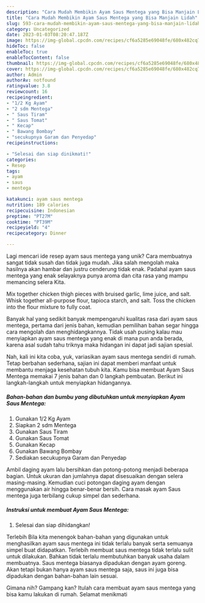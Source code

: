 ```yaml
---
description: "Cara Mudah Membikin Ayam Saus Mentega yang Bisa Manjain Lidah"
title: "Cara Mudah Membikin Ayam Saus Mentega yang Bisa Manjain Lidah"
slug: 593-cara-mudah-membikin-ayam-saus-mentega-yang-bisa-manjain-lidah
category: Uncategorized
date: 2023-01-03T08:20:47.187Z
image: https://img-global.cpcdn.com/recipes/cf6a5285e69048fe/680x482cq70/ayam-saus-mentega-foto-resep-utama.jpg
hideToc: false
enableToc: true
enableTocContent: false
thumbnail: https://img-global.cpcdn.com/recipes/cf6a5285e69048fe/680x482cq70/ayam-saus-mentega-foto-resep-utama.jpg
cover: https://img-global.cpcdn.com/recipes/cf6a5285e69048fe/680x482cq70/ayam-saus-mentega-foto-resep-utama.jpg
author: Admin
authorAv: notfound
ratingvalue: 3.8
reviewcount: 16
recipeingredient:
- "1/2 Kg Ayam"
- "2 sdm Mentega"
- " Saus Tiram"
- " Saus Tomat"
- " Kecap"
- " Bawang Bombay"
- "secukupnya Garam dan Penyedap"
recipeinstructions:

- "Selesai dan siap dinikmati!"
categories:
- Resep
tags:
- ayam
- saus
- mentega

katakunci: ayam saus mentega 
nutrition: 189 calories
recipecuisine: Indonesian
preptime: "PT27M"
cooktime: "PT39M"
recipeyield: "4"
recipecategory: Dinner

---
```





Lagi mencari ide resep ayam saus mentega yang unik? Cara membuatnya sangat tidak susah dan tidak juga mudah. Jika salah mengolah maka hasilnya akan hambar dan justru cenderung tidak enak. Padahal ayam saus mentega yang enak selayaknya punya aroma dan cita rasa yang mampu memancing selera Kita.





Mix together chicken thigh pieces with bruised garlic, lime juice, and salt. Whisk together all-purpose flour, tapioca starch, and salt. Toss the chicken into the flour mixture to fully coat.

Banyak hal yang sedikit banyak mempengaruhi kualitas rasa dari ayam saus mentega, pertama dari jenis bahan, kemudian pemilihan bahan segar hingga cara mengolah dan menghidangkannya. Tidak usah pusing kalau mau menyiapkan ayam saus mentega yang enak di mana pun anda berada, karena asal sudah tahu triknya maka hidangan ini dapat jadi sajian spesial.






Nah, kali ini kita coba, yuk, variasikan ayam saus mentega sendiri di rumah. Tetap berbahan sederhana, sajian ini dapat memberi manfaat untuk membantu menjaga kesehatan tubuh kita. Kamu bisa membuat Ayam Saus Mentega memakai 7 jenis bahan dan 0 langkah pembuatan. Berikut ini langkah-langkah untuk menyiapkan hidangannya.

<!--inarticleads1-->

##### Bahan-bahan dan bumbu yang dibutuhkan untuk menyiapkan Ayam Saus Mentega:

1. Gunakan 1/2 Kg Ayam
1. Siapkan 2 sdm Mentega
1. Gunakan  Saus Tiram
1. Gunakan  Saus Tomat
1. Gunakan  Kecap
1. Gunakan  Bawang Bombay
1. Sediakan secukupnya Garam dan Penyedap


Ambil daging ayam lalu bersihkan dan potong-potong menjadi beberapa bagian. Untuk ukuran dan jumlahnya dapat disesuaikan dengan selera masing-masing. Kemudian cuci potongan daging ayam dengan menggunakan air hingga benar-benar bersih. Cara masak ayam Saus mentega juga terbilang cukup simpel dan sederhana. 

<!--inarticleads2-->

##### Instruksi untuk membuat Ayam Saus Mentega:


1. Selesai dan siap dihidangkan!

Terlebih Bila kita menengok bahan-bahan yang digunakan untuk menghasilkan ayam saus mentega ini tidak terlalu banyak serta semuanya simpel buat didapatkan. Terlebih membuat saus mentega tidak terlalu sulit untuk dilakukan. Bahkan tidak terlalu membutuhkan banyak usaha dalam membuatnya. Saus mentega biasanya dipadukan dengan ayam goreng. Akan tetapi bukan hanya ayam saus mentega saja, saus ini juga bisa dipadukan dengan bahan-bahan lain sesuai. 

Gimana nih? Gampang kan? Itulah cara membuat ayam saus mentega yang bisa kamu lakukan di rumah. Selamat menikmati
